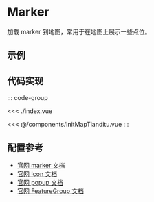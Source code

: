 <script setup>
import { defineClientComponent } from 'vitepress'
const ClientDemo = defineClientComponent(() => import('./index.vue'))
</script>

# Marker

加载 marker 到地图，常用于在地图上展示一些点位。

## 示例

<ClientDemo></ClientDemo>

## 代码实现

::: code-group

<<< ./index.vue

<<< @/components/InitMapTianditu.vue
:::

## 配置参考

+ [官网 marker 文档](https://leafletjs.cn/reference.html#marker)
+ [官网 Icon 文档](https://leafletjs.cn/reference.html#icon)
+ [官网 popup 文档](https://leafletjs.cn/reference.html#popup)
+ [官网 FeatureGroup 文档](https://leafletjs.cn/reference.html#featuregroup)


